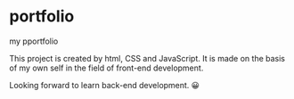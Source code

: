 # portfolio
my pportfolio

This project is created by html, CSS and JavaScript. 
It is made on the basis of my own self in the field of front-end development.

Looking forward to learn back-end development. 😀
